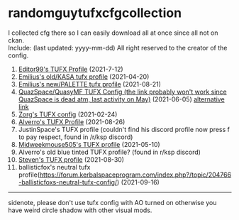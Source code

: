 # randomguytufxcfgcollection
I collected cfg there so I can easily download all at once since all not on ckan.  
Include: (last updated: yyyy-mm-dd) All right reserved to the creator of the config.
1. [Editor99's TUFX Profile](https://forum.kerbalspaceprogram.com/index.php?/topic/203741-tufx-profile-editor99s-tufx-profile-release-alpha-03-7122021-httpsgithubcomgteditor99editor99-stufxprofilereleasestagalpha-03/) (2021-7-12)  
2. [Emilius's old/KASA tufx profile](https://forum.kerbalspaceprogram.com/index.php?/topic/201856-deprecated-kasa-flag-pack-and-tufx-profile-custom-kasa-kerbal-nasa-logos/&tab=comments#comment-3957768) (2021-04-20)  
3.  [Emilius's new/PALETTE tufx profile](https://forum.kerbalspaceprogram.com/index.php?/topic/204443-112x-palette-a-set-of-tufx-profiles-for-ksp-v201/) (2021-08-21)  
4.   [QuazSpace/QuasyMF TUFX Config (the link probably won't work since QuazSpace is dead atm, last activity on May)](https://discord.gg/3bUbRzsAVD) (2021-06-05) [alternative link](https://spacedock.info/mod/2764/QuazSpace%20TUFX%20Config?ga=%3CGame+3102+%27Kerbal+Space+Program%27%3E#changelog)  
5.   [Zorg's TUFX config](https://forum.kerbalspaceprogram.com/index.php?/topic/188816-zorgs-screenshots-and-customised-visual-set-up/) (2021-02-24)  
6.   [Alverro's TUFX Profile](https://forum.kerbalspaceprogram.com/index.php?/topic/204516-112x-alverros-tufx-profile/&tab=comments#comment-4025086) (2021-08-26)  
7.   JustinSpace's TUFX profile (couldn't find his discord profile now press f to pay respect, found in /r/ksp discord)
8.   [Midweekmouse505's TUFX profile](https://spacedock.info/mod/2746/Midweeks%20tufx%20config#changelog) (2021-05-10)
9.   Alverro's old blue tinted TUFX profile? (found in r/ksp discord)
10.   [Steven's TUFX profile](https://forum.kerbalspaceprogram.com/index.php?/topic/204576-stevens-install-screenshot-tufx-guide-always-wip/) (2021-08-30)
11.   ballisticfox's neutral tufx profile(https://forum.kerbalspaceprogram.com/index.php?/topic/204766-ballisticfoxs-neutral-tufx-config/) (2021-09-16)
---
sidenote, please don't use tufx config with AO turned on otherwise you have weird circle shadow with other visual mods.
